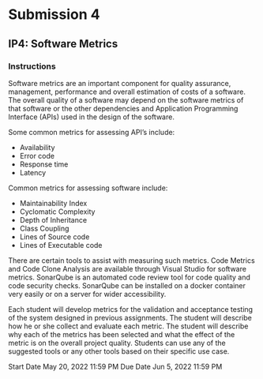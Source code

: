 # Submission 4

## IP4: Software Metrics

### Instructions

Software metrics are an important component for quality assurance, management, performance and overall estimation of costs of a software. The overall quality of a software may depend on the software metrics of that software or the other dependencies and Application Programming Interface (APIs) used in the design of the software.  


Some common metrics for assessing API’s include: 
+ Availability
+ Error code
+ Response time
+ Latency 

Common metrics for assessing software include: 
+ Maintainability Index
+ Cyclomatic Complexity
+ Depth of Inheritance
+ Class Coupling
+ Lines of Source code
+ Lines of Executable code 
 

There are certain tools to assist with measuring such metrics. Code Metrics and Code Clone Analysis are available through Visual Studio for software metrics. SonarQube is an automated code review tool for code quality and code security checks. SonarQube can be installed on a docker container very easily or on a server for wider accessibility. 

Each student will develop metrics for the validation and acceptance testing of the system designed in previous assignments. The student will describe how he or she collect and evaluate each metric. The student will describe why each of the metrics has been selected and what the effect of the metric is on the overall project quality. Students can use any of the suggested tools or any other tools based on their specific use case.  

Start Date
May 20, 2022 11:59 PM
Due Date
Jun 5, 2022 11:59 PM